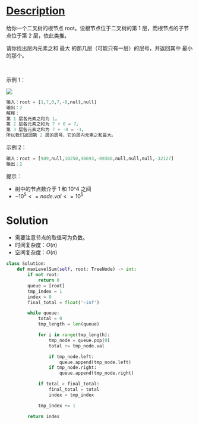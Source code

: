 # [Description](https://leetcode-cn.com/problems/maximum-level-sum-of-a-binary-tree)
给你一个二叉树的根节点 root。设根节点位于二叉树的第 1 层，而根节点的子节点位于第 2 层，依此类推。

请你找出层内元素之和 最大 的那几层（可能只有一层）的层号，并返回其中 最小 的那个。

 

示例 1：

![](https://assets.leetcode-cn.com/aliyun-lc-upload/uploads/2019/08/17/capture.jpeg)
```python
输入：root = [1,7,0,7,-8,null,null]
输出：2
解释：
第 1 层各元素之和为 1，
第 2 层各元素之和为 7 + 0 = 7，
第 3 层各元素之和为 7 + -8 = -1，
所以我们返回第 2 层的层号，它的层内元素之和最大。
```
示例 2：
```python
输入：root = [989,null,10250,98693,-89388,null,null,null,-32127]
输出：2
```

提示：

- 树中的节点数介于 1 和 10^4 之间
- $-10^5 <= node.val <= 10^5$

# Solution
- 需要注意节点的取值可为负数。
- 时间复杂度：$O(n)$
- 空间复杂度：$O(n)$

```python
class Solution:
    def maxLevelSum(self, root: TreeNode) -> int:
        if not root:
            return 0
        queue = [root]
        tmp_index = 1
        index = 0
        final_total = float('-inf')

        while queue:
            total = 0
            tmp_length = len(queue)

            for i in range(tmp_length):
                tmp_node = queue.pop(0)
                total += tmp_node.val

                if tmp_node.left:
                    queue.append(tmp_node.left)
                if tmp_node.right:
                    queue.append(tmp_node.right)

            if total > final_total:
                final_total = total
                index = tmp_index

            tmp_index += 1

        return index
```